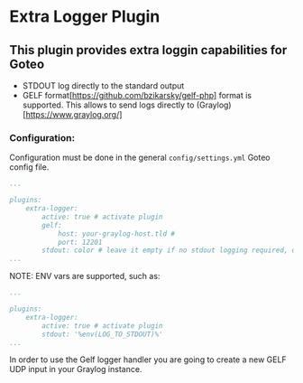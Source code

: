 # Extra Logger Plugin

## This plugin provides extra loggin capabilities for Goteo

- STDOUT log directly to the standard output
- GELF format[https://github.com/bzikarsky/gelf-php] format is supported. This allows to send logs directly to (Graylog)[https://www.graylog.org/]

### Configuration:

Configuration must be done in the general `config/settings.yml` Goteo config file.

```yaml
...

plugins:
    extra-logger:
        active: true # activate plugin
        gelf:
            host: your-graylog-host.tld #
            port: 12201
        stdout: color # leave it empty if no stdout logging required, or set it to true if no color needed
...

```

NOTE: 
ENV vars are supported, such as:

```yaml
...

plugins:
    extra-logger:
        active: true # activate plugin
        stdout: '%env(LOG_TO_STDOUT)%'
...

```

In order to use the Gelf logger handler you are going to create a new GELF UDP input in your Graylog instance.
